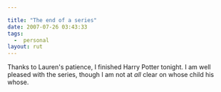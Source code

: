 ```yaml
---

title: "The end of a series"
date: 2007-07-26 03:43:33
tags:
  -  personal
layout: rut
---
```


Thanks to Lauren's patience, I finished Harry Potter tonight.  I am well pleased with the series, though I am not at *all* clear on whose child his whose.  

